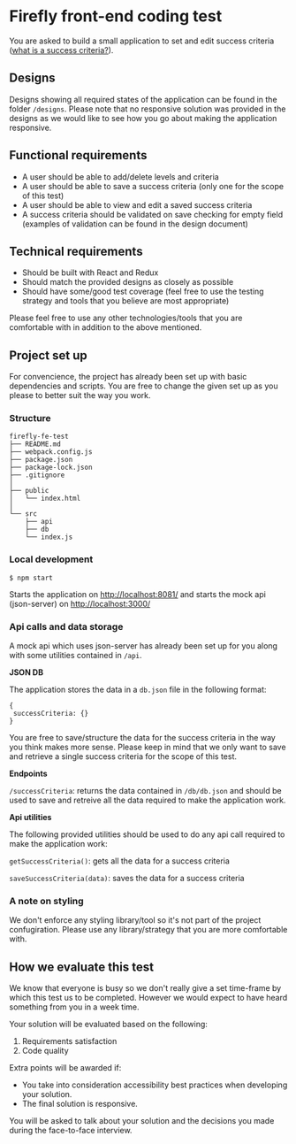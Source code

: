 # Firefly front-end coding test

You are asked to build a small application to set and edit success criteria ([what is a success criteria?](https://www.theschoolrun.com/what-is-a-success-criteria)).

## Designs

Designs showing all required states of the application can be found in the folder `/designs`. Please note that no responsive solution was provided in the designs as we would like to see how you go about making the application responsive.

## Functional requirements

- A user should be able to add/delete levels and criteria
- A user should be able to save a success criteria (only one for the scope of this test)
- A user should be able to view and edit a saved success criteria
- A success criteria should be validated on save checking for empty field (examples of validation can be found in the design document)

## Technical requirements

- Should be built with React and Redux 
- Should match the provided designs as closely as possible
- Should have some/good test coverage (feel free to use the testing strategy and tools that you believe are most appropriate)

Please feel free to use any other technologies/tools that you are comfortable with in addition to the above mentioned.

## Project set up

For convencience, the project has already been set up with basic dependencies and scripts. You are free to change the given set up as you please to better suit the way you work.

### Structure

```
firefly-fe-test
├── README.md
├── webpack.config.js
├── package.json
├── package-lock.json
├── .gitignore
│ 
├── public
│   └── index.html
│ 
└── src
    ├── api
    ├── db
    └── index.js
```

### Local development

`$ npm start`

Starts the application on [http://localhost:8081/](http://localhost:8081/) and starts the mock api (json-server) on [http://localhost:3000/](http://localhost:3000/)

### Api calls and data storage

A mock api which uses json-server has already been set up for you along with some utilities contained in `/api`. 

**JSON DB**

The application stores the data in a `db.json` file in the following format:

```
{
 successCriteria: {}
}
```

You are free to save/structure the data for the success criteria in the way you think makes more sense. Please keep in mind that we only want to save and retrieve a single success criteria for the scope of this test.

**Endpoints**

`/successCriteria`: returns the data contained in `/db/db.json` and should be used to save and retreive all the data required to make the application work.

**Api utilities**

The following provided utilities should be used to do any api call required to make the application work:

`getSuccessCriteria()`: gets all the data for a success criteria

`saveSuccessCriteria(data)`: saves the data for a success criteria


### A note on styling

We don't enforce any styling library/tool so it's not part of the project confugiration. Please use any library/strategy that you are more comfortable with.


## How we evaluate this test

We know that everyone is busy so we don't really give a set time-frame by which this test us to be completed. However we would expect to have heard something from you in a week time.

Your solution will be evaluated based on the following:

1. Requirements satisfaction
2. Code quality

Extra points will be awarded if:

- You take into consideration accessibility best practices when developing your solution.
- The final solution is responsive.

You will be asked to talk about your solution and the decisions you made during the face-to-face interview.
